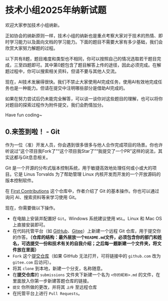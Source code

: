 # 技术小组2025年纳新试题

欢迎大家参加技术小组纳新。

正如协会的纳新原则一样，技术小组的纳新也是重点考察大家对于技术的热情、即时学习能力以及面向文档的学习能力。下面的题目不需要大家有多少基础，我们会欣赏大家努力解题的过程。

以下共有8题，题目难度和类型也不相同，你可以按照自己的情况选取若干题目完成，三至四题即可。其中第0题包含了题目解答上传的途径，因此必须完成。在解题过程中，你可以搜索相关资料，但请不要与其他人交流。

现在，AI技术发展得很快。我们不禁止大家使用AI完成任务，使用AI有效地完成任务也是一种能力。但请在提交中注明哪些部分是借助AI完成的。

如果在努力尝试后仍未能完全解答，可以谈一谈你对这些题目的理解，也可以将你对题目的探索过程作为附件提交，我们会酌情加分。

Have fun coding~

## 0.来签到啦！ - Git

作为一位（准）开发人员，你会遇到很多很多与他人合作完成项目的场景。你也许听说过“这个项目我Fork了”“这个项目我Star了”“我提交了一个PR”这样的说法，其实这都与Git息息相关。

Git 是一个开源的分布式版本控制系统，用于敏捷高效地处理任何或小或大的项目。它是 Linus Torvalds 为了帮助管理 Linux 内核开发而开发的一个开放源码的版本控制软件。

在 [First Contributions](https://github.com/firstcontributions/first-contributions) 这个仓库中，作者介绍了 Git 的基本操作。你也可以通过询问 AI、搜索资料等来学习使用 Git。

现在，你需要做以下操作。

 - 在电脑上安装并配置好 `Git`。Windows 系统建议使用 `WSL`。Linux 和 Mac OS 上直接安装即可。
 - 在代码托管平台（如 [GitHub](github.com)、[Gitee](gitee.com)）上新建一个远程 Git 仓库，用于提交你的作答。**（仓库的结构：最外层放一个`README.md`文件，必须包含你的部门和姓名，可选提交一份和技术有关的自我介绍；之后每一题新建一个文件夹，将文件放在里面）**
 - `Fork` 这个[提交仓库](https://github.com/zjjncsn/2025-evatech-joinus-submit-internal)（如果 GitHub 无法打开，可将链接中的 `github.com` 改为 `gitee.com` 后访问）。
 - 将其 `clone` 到本地，新建一个分支，名称随意。
 - 在**提交仓库**的 `submissions` 文件夹下新建一个名为 `<你的昵称>.md` 的文件，在里面放入你第一步新建答题仓库的链接。
 - `提交` 你所做的更改，并将其 `上传` 至远程仓库
 - 在托管平台上进行 `Pull Requests`。